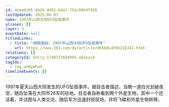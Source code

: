 ```yaml
---
id: 4ceeb105-6b29-4d62-bda7-75ac9864f920
lastUpdated: 2025-06-07
name: 1997年山西大同UFO坠毁事件
aliases: []
layer: 3
eventDate: null
titledLinks:
  - title: "相關連結: 1997年山西大同UFO坠毁事件"
    url: https://www.163.com/dy/article/HK568L4F0521DJ4J.html
relations: []
categoryId: entry-1749727669995-o6skzc4
tagIds:
  - tag_onKpmFeH
timelineEvents: []
---
```

1997年夏天山西大同发生的UFO坠毁事件。据目击者描述，当晚一道白光划破夜空，随后坠落在大同市28军的驻地。目击者自称看到两个外星生物，其中一个还活着，并试图与人类交流，随后军方迅速封锁现场，并将飞碟和外星生物转移。
